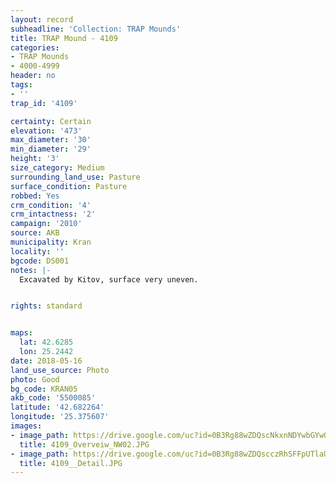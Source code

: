 ```yaml
---
layout: record
subheadline: 'Collection: TRAP Mounds'
title: TRAP Mound - 4109
categories:
- TRAP Mounds
- 4000-4999
header: no
tags:
- ''
trap_id: '4109'

certainty: Certain
elevation: '473'
max_diameter: '30'
min_diameter: '29'
height: '3'
size_category: Medium
surrounding_land_use: Pasture
surface_condition: Pasture
robbed: Yes
crm_condition: '4'
crm_intactness: '2'
campaign: '2010'
source: AKB
municipality: Kran
locality: ''
bgcode: DS001
notes: |-
  Excavated by Kitov, surface very uneven.


rights: standard


maps:
  lat: 42.6285
  lon: 25.2442
date: 2018-05-16
land_use_source: Photo
photo: Good
bg_code: KRAN05
akb_code: '5500085'
latitude: '42.682264'
longitude: '25.375607'
images:
- image_path: https://drive.google.com/uc?id=0B3Rg88wZDQscNkxnNDYwbGYwOUk
  title: 4109_Overveiw_NW02.JPG
- image_path: https://drive.google.com/uc?id=0B3Rg88wZDQscczRhSFFpUTlaUEE
  title: 4109__Detail.JPG
---
```

